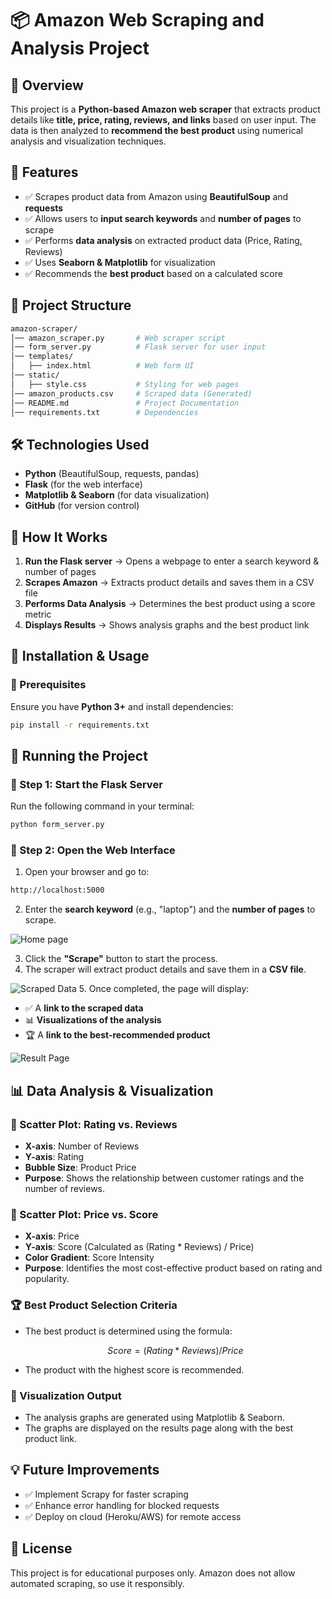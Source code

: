 # 📦 Amazon Web Scraping and Analysis Project  

## 📌 Overview  
This project is a **Python-based Amazon web scraper** that extracts product details like **title, price, rating, reviews, and links** based on user input. The data is then analyzed to **recommend the best product** using numerical analysis and visualization techniques.  

## 🚀 Features  
- ✅ Scrapes product data from Amazon using **BeautifulSoup** and **requests**  
- ✅ Allows users to **input search keywords** and **number of pages** to scrape  
- ✅ Performs **data analysis** on extracted product data (Price, Rating, Reviews)  
- ✅ Uses **Seaborn & Matplotlib** for visualization  
- ✅ Recommends the **best product** based on a calculated score  

## 📁 Project Structure  
```bash
amazon-scraper/
│── amazon_scraper.py       # Web scraper script  
│── form_server.py          # Flask server for user input  
│── templates/  
│   ├── index.html          # Web form UI  
│── static/  
│   ├── style.css           # Styling for web pages  
│── amazon_products.csv     # Scraped data (Generated)  
│── README.md               # Project Documentation  
│── requirements.txt        # Dependencies  
```

## 🛠️ Technologies Used  
- **Python** (BeautifulSoup, requests, pandas)  
- **Flask** (for the web interface)  
- **Matplotlib & Seaborn** (for data visualization)  
- **GitHub** (for version control)  

## 🎯 How It Works  
1. **Run the Flask server** → Opens a webpage to enter a search keyword & number of pages  
2. **Scrapes Amazon** → Extracts product details and saves them in a CSV file  
3. **Performs Data Analysis** → Determines the best product using a score metric  
4. **Displays Results** → Shows analysis graphs and the best product link  

## 📌 Installation & Usage  

### 🔹 Prerequisites  
Ensure you have **Python 3+** and install dependencies:  
```bash
pip install -r requirements.txt
```
## 🚀 Running the Project  

### 🔹 Step 1: Start the Flask Server  
Run the following command in your terminal:  
```bash
python form_server.py
```
### 🔹 Step 2: Open the Web Interface  
1. Open your browser and go to:  
```bash
http://localhost:5000
```
2. Enter the **search keyword** (e.g., "laptop") and the **number of pages** to scrape. 

![Home page](images/Home.png)

3. Click the **"Scrape"** button to start the process.  
4. The scraper will extract product details and save them in a **CSV file**.  

![Scraped Data](images/Product_Details.png)
5. Once completed, the page will display:  
- ✅ A **link to the scraped data**  
- 📊 **Visualizations of the analysis**  
- 🏆 A **link to the best-recommended product**

![Result Page](images/Result.png)

## 📊 Data Analysis & Visualization  

### 🔹 Scatter Plot: Rating vs. Reviews  
- **X-axis**: Number of Reviews  
- **Y-axis**: Rating  
- **Bubble Size**: Product Price  
- **Purpose**: Shows the relationship between customer ratings and the number of reviews.  

### 🔹 Scatter Plot: Price vs. Score  
- **X-axis**: Price  
- **Y-axis**: Score (Calculated as (Rating * Reviews) / Price)  
- **Color Gradient**: Score Intensity  
- **Purpose**: Identifies the most cost-effective product based on rating and popularity.  

### 🏆 Best Product Selection Criteria  
- The best product is determined using the formula:  
  ```math
  Score = (Rating * Reviews) / Price
  ```
- The product with the highest score is recommended.
### 📌 Visualization Output
- The analysis graphs are generated using Matplotlib & Seaborn.
- The graphs are displayed on the results page along with the best product link.
## 💡 Future Improvements
- ✅ Implement Scrapy for faster scraping
- ✅ Enhance error handling for blocked requests
- ✅ Deploy on cloud (Heroku/AWS) for remote access
## 📜 License
This project is for educational purposes only. Amazon does not allow automated scraping, so use it responsibly.
